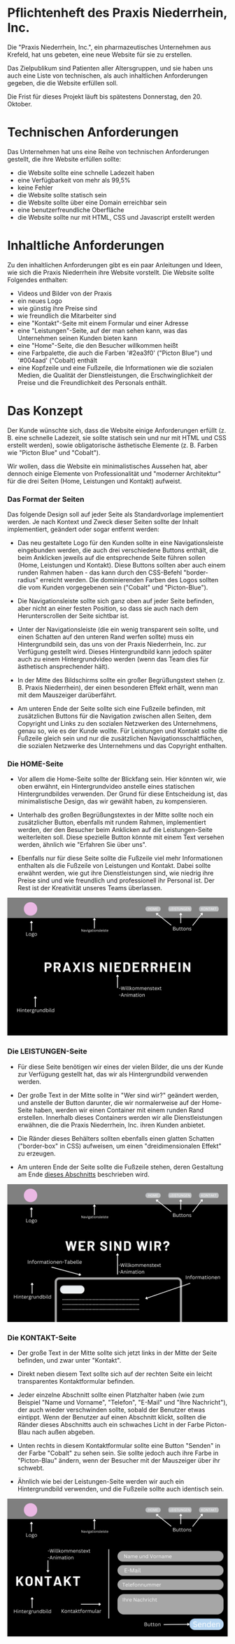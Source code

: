 # Pflichtenheft des Praxis Niederrhein, Inc.

Die "Praxis Niederrhein, Inc.", ein pharmazeutisches Unternehmen aus Krefeld, hat uns gebeten, eine neue Website für sie zu erstellen.

Das Zielpublikum sind Patienten aller Altersgruppen, und sie haben uns auch eine Liste von  technischen, als auch  inhaltlichen  Anforderungen gegeben, die die Website erfüllen soll.

Die Frist für dieses Projekt läuft bis spätestens Donnerstag, den 20. Oktober.

# Technischen Anforderungen

Das Unternehmen hat uns eine Reihe von technischen Anforderungen gestellt, die ihre Website erfüllen sollte: 
- die Website sollte eine schnelle Ladezeit haben
- eine Verfügbarkeit von mehr als 99,5%
- keine Fehler
- die Website sollte statisch sein
- die Website sollte über eine Domain erreichbar sein
- eine benutzerfreundliche Oberfläche
- die Website sollte nur mit HTML, CSS und Javascript erstellt werden

# Inhaltliche Anforderungen

Zu den inhaltlichen Anforderungen gibt es ein paar Anleitungen und Ideen, wie sich die Praxis Niederrhein ihre Website vorstellt. Die Website sollte Folgendes enthalten:

- Videos und Bilder von der Praxis
- ein neues Logo
- wie günstig ihre Preise sind
- wie freundlich die Mitarbeiter sind
- eine "Kontakt"-Seite mit einem Formular und einer Adresse 
- eine "Leistungen"-Seite, auf der man sehen kann, was das Unternehmen seinen Kunden bieten kann
- eine "Home"-Seite, die den Besucher willkommen heißt 
- eine Farbpalette, die auch die Farben '#2ea3f0' ("Picton Blue") und '#004aad' ("Cobalt) enthält
- eine Kopfzeile und eine Fußzeile, die Informationen wie die sozialen Medien, die Qualität der Dienstleistungen, die Erschwinglichkeit der Preise und die Freundlichkeit des Personals enthält.


# Das Konzept

Der Kunde wünschte sich, dass die Website einige Anforderungen erfüllt (z. B. eine schnelle Ladezeit, sie sollte statisch sein und nur mit HTML und CSS erstellt werden), sowie obligatorische ästhetische Elemente (z. B. Farben wie "Picton Blue" und "Cobalt").

Wir wollen, dass die Website ein minimalistisches Aussehen hat, aber dennoch einige Elemente von Professionalität und "moderner Architektur" für die drei Seiten (Home, Leistungen und Kontakt) aufweist.
### Das Format der Seiten

Das folgende Design soll auf jeder Seite als Standardvorlage implementiert werden. Je nach Kontext und Zweck dieser Seiten sollte der Inhalt implementiert, geändert oder sogar entfernt werden: 

- Das neu gestaltete Logo für den Kunden sollte in eine Navigationsleiste eingebunden werden, die auch drei verschiedene Buttons enthält, die beim Anklicken jeweils auf die entsprechende Seite führen sollen (Home, Leistungen und Kontakt). Diese Buttons sollten aber auch einem runden Rahmen haben - das kann durch den CSS-Befehl "border-radius" erreicht werden. Die dominierenden Farben des Logos sollten die vom Kunden vorgegebenen sein ("Cobalt" und "Picton-Blue").

- Die Navigationsleiste sollte sich ganz oben auf jeder Seite befinden, aber nicht an einer festen Position, so dass sie auch nach dem Herunterscrollen der Seite sichtbar ist.

- Unter der Navigationsleiste (die ein wenig transparent sein sollte, und einen Schatten auf den unteren Rand werfen sollte) muss ein Hintergrundbild sein, das uns von der Praxis Niederrhein, Inc. zur Verfügung gestellt wird. Dieses Hintergrundbild kann jedoch später auch zu einem Hintergrundvideo werden (wenn das Team dies für ästhetisch ansprechender hält).

- In der Mitte des Bildschirms sollte ein großer Begrüßungstext stehen (z. B. Praxis Niederrhein), der einen besonderen Effekt erhält, wenn man mit dem Mauszeiger darüberfährt.

- Am unteren Ende der Seite sollte sich eine Fußzeile befinden, mit zusätzlichen Buttons für die Navigation zwischen allen Seiten, dem Copyright und Links zu den sozialen Netzwerken des Unternehmens, genau so, wie es der Kunde wollte.
Für Leistungen und Kontakt sollte die Fußzeile gleich sein und nur die zusätzlichen Navigationsschaltflächen, die sozialen Netzwerke des Unternehmens und das Copyright enthalten. 

### Die HOME-Seite

- Vor allem die Home-Seite sollte der Blickfang sein. Hier könnten wir, wie oben erwähnt, ein Hintergrundvideo anstelle eines statischen Hintergrundbildes verwenden. Der Grund für diese Entscheidung ist, das minimalistische Design, das wir gewählt haben, zu kompensieren.  

- Unterhalb des großen Begrüßungstextes in der Mitte sollte noch ein zusätzlicher Button, ebenfalls mit rundem Rahmen, implementiert werden, der den Besucher beim Anklicken auf die Leistungen-Seite weiterleiten soll. Diese spezielle Button könnte mit einem Text versehen werden, ähnlich wie "Erfahren Sie über uns".

- Ebenfalls nur für diese Seite sollte die Fußzeile viel mehr Informationen enthalten als die Fußzeile von Leistungen und Kontakt. Dabei sollte erwähnt werden, wie gut ihre Dienstleistungen sind, wie niedrig ihre Preise sind und wie freundlich und professionell ihr Personal ist. Der Rest ist der Kreativität unseres Teams überlassen.

![Concept1](./concept1.png)
### Die LEISTUNGEN-Seite

- Für diese Seite benötigen wir eines der vielen Bilder, die uns der Kunde zur Verfügung gestellt hat, das wir als Hintergrundbild verwenden werden. 

- Der große Text in der Mitte sollte in "Wer sind wir?" geändert werden, und anstelle der Button darunter, die wir normalerweise auf der Home-Seite haben, werden wir einen Container mit einem runden Rand erstellen. Innerhalb dieses Containers werden wir alle Dienstleistungen erwähnen, die die Praxis Niederrhein, Inc. ihren Kunden anbietet.

- Die Ränder dieses Behälters sollten ebenfalls einen glatten Schatten ("border-box" in CSS) aufweisen, um einen "dreidimensionalen Effekt" zu erzeugen.

- Am unteren Ende der Seite sollte die Fußzeile stehen, deren Gestaltung am Ende [dieses Abschnitts](#das-format-der-seiten) beschrieben wird.

![Concept2](./concept2.png)
### Die KONTAKT-Seite

- Der große Text in der Mitte sollte sich jetzt links in der Mitte der Seite befinden, und zwar unter "Kontakt".

- Direkt neben diesem Text sollte sich auf der rechten Seite ein leicht transparentes Kontaktformular befinden.  

- Jeder einzelne Abschnitt sollte einen Platzhalter haben (wie zum Beispiel "Name und Vorname", "Telefon", "E-Mail" und "Ihre Nachricht"), der auch wieder verschwinden sollte, sobald der Benutzer etwas eintippt. Wenn der Benutzer auf einen Abschnitt klickt, sollten die Ränder dieses Abschnitts auch ein schwaches Licht in der Farbe Picton-Blau nach außen abgeben.   

- Unten rechts in diesem Kontaktformular sollte eine Button "Senden" in der Farbe "Cobalt" zu sehen sein. Sie sollte jedoch auch ihre Farbe in "Picton-Blau" ändern, wenn der Besucher mit der Mauszeiger über ihr schwebt.

- Ähnlich wie bei der Leistungen-Seite werden wir auch ein Hintergrundbild verwenden, und die Fußzeile sollte auch identisch sein. 

![Concept3](./concept3.png)
